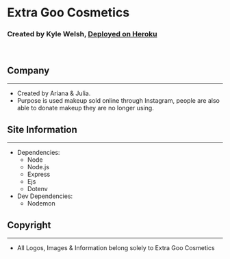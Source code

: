 # Extra Goo Cosmetics
### Created by Kyle Welsh, [Deployed on Heroku](https://extragoocosmetics.herokuapp.com/)
<br>

## Company
___
- Created by Ariana & Julia.
- Purpose is used makeup sold online through Instagram, people are also able to donate makeup they are no longer using.

## Site Information
___
- Dependencies:
  - Node
  - Node.js
  - Express
  - Ejs
  - Dotenv
- Dev Dependencies:
  - Nodemon

## Copyright
___
- All Logos, Images & Information belong solely to Extra Goo Cosmetics